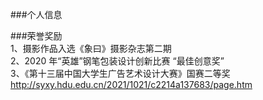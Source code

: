 ###个人信息<br>

###荣誉奖励<br>
1、摄影作品入选《象曰》摄影杂志第二期<br>
2、2020 年“英雄”钢笔包装设计创新比赛 “最佳创意奖”<br>
3、《第十三届中国大学生广告艺术设计大赛》国赛二等奖<a href=http://syxy.hdu.edu.cn/2021/1021/c2214a137683/page.htm target=_blank>http://syxy.hdu.edu.cn/2021/1021/c2214a137683/page.htm</a>
